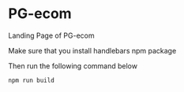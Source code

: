 # PG-ecom
Landing Page of PG-ecom


Make sure that you install handlebars npm package

Then run the following command below

```
npm run build
```
